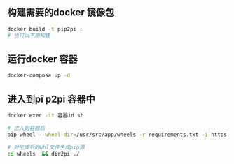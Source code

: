 ## 构建需要的docker 镜像包

```bash
docker build -t pip2pi .
# 也可以不用构建
```





## 运行docker 容器

```bash
docker-compose up -d
```





## 进入到pi p2pi 容器中

```bash
docker exec -it 容器id sh

# 进入到容器后
pip wheel --wheel-dir=/usr/src/app/wheels -r requirements.txt -i https://pypi.douban.com/simple

# 对生成后的whl文件生成pip源
cd wheels  && dir2pi ./

```